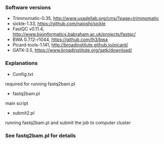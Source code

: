 
### Software versions
* Trimmomatic-0.35, http://www.usadellab.org/cms/?page=trimmomatic
* sickle-1.33, https://github.com/najoshi/sickle
* FastQC v0.11.4, http://www.bioinformatics.babraham.ac.uk/projects/fastqc/
* BWA 0.7.12-r1044, https://github.com/lh3/bwa
* Picard-tools-1.141, http://broadinstitute.github.io/picard/
* GATK-3.5, https://www.broadinstitute.org/gatk/download/

### Explanations

* Config.txt 

required for running fastq2bam.pl

* fastq2bam.pl 

main script 

* submit2.pl

running fastq2bam.pl and submit the job to computer cluster


### See fastq2bam.pl for details


